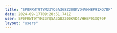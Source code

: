 ```yaml
---
title: "SP0FRWT9TYM23YQ5A3G8Z200KVD4VHHBP91XQ70F"
date: 2024-09-17T09:20:51.741Z
user: SP0FRWT9TYM23YQ5A3G8Z200KVD4VHHBP91XQ70F
layout: "users"
---
```

    